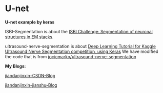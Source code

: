 # U-net
**U-net example by keras**

ISBI-Segmentation is about the [ISBI Challenge: Segmentation of neuronal structures in EM stacks](http://brainiac2.mit.edu/isbi_challenge/).

ultrasound-nerve-segmentation is about [Deep Learning Tutorial for Kaggle Ultrasound Nerve Segmentation competition, using Keras](https://www.kaggle.com/c/ultrasound-nerve-segmentation)
We have modified the code that is from [jocicmarko/ultrasound-nerve-segmentation](https://github.com/jocicmarko/ultrasound-nerve-segmentation)


**My Blogs:**

[jiandanjinxin-CSDN-Blog](http://blog.csdn.net/jiandanjinxin)

[jiandanjinxin-jianshu-Blog](http://www.jianshu.com/u/8ad7903302b3)
